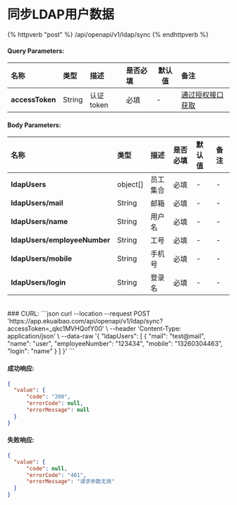 # 同步LDAP用户数据

{% httpverb "post" %} /api/openapi/v1/ldap/sync {% endhttpverb %}

#### Query Parameters:

| 名称             | 类型     |  描述     | 是否必填      | 默认值  | 备注                                         |
| :---------      | :------  | :------  | :------- |  -     | :------------------------------------------  |
| **accessToken** | String |  认证token  | 必填      |   -    | [通过授权接口获取](/getting-started/auth.html)  |

#### Body Parameters:

| 名称             | 类型     | 描述        | 是否必填      | 默认值 | 备注                                         |
| :---------      | :------  | :------    | :------- |:---------| :------------------------------------------  |
| **ldapUsers** | object[]   | 员工集合  | 必填      | - |  -  |
| **ldapUsers/mail** | String   | 邮箱  | 必填      | - |  -  |
| **ldapUsers/name** | String   | 用户名  | 必填      | - |  -  |
| **ldapUsers/employeeNumber** | String  | 工号  | 必填      | - |  -  |
| **ldapUsers/mobile** | String   | 手机号  | 必填      | - |  -  |
| **ldapUsers/login** | String   | 登录名  | 必填      | - |  -  |



<br/>
### CURL:
```json
curl --location --request POST 'https://app.ekuaibao.com/api/openapi/v1/ldap/sync?accessToken=_qkc1MVHQofY00' \
--header 'Content-Type: application/json' \
--data-raw '{
  "ldapUsers": [
    {
        "mail": "test@mail",
        "name": "user",
        "employeeNumber": "123434",
        "mobile": "13260304463",
        "login": "name"
    }
  ]
}'
```
<br/>


#### 成功响应:

```json
{
  "value": {
      "code": "200",
      "errorCode": null,
      "errorMessage": null
  }
}
```

#### 失败响应:

```json
{
  "value": {
      "code": null,
      "errorCode": "401",
      "errorMessage": "请求参数无效"
  }
}
```

